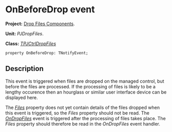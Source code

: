 <a href='Hidden comment: 
$Rev$
$Date$
'></a>

# OnBeforeDrop event #

**Project:** [Drop Files Components](DropFilesComponents.md).

**Unit:** _PJDropFiles_.

**Class:** _[TPJCtrlDropFiles](TPJCtrlDropFiles.md)_

```
property OnBeforeDrop: TNotifyEvent;
```

## Description ##

This event is triggered when files are dropped on the managed control, but before the files are processed. If the processing of files is likely to be a lengthy occurence then an hourglass or similar user interface device can be displayed here.

The _[Files](TPJCtrlDropFilesFiles.md)_ property does not yet contain details of the files dropped when this event is triggered, so the _Files_ property should not be read. The _[OnDropFiles](TPJCtrlDropFilesOnDropFiles.md)_ event is triggered after the processing of files takes place. The _Files_ property should therefore be read in the _OnDropFiles_ event handler.